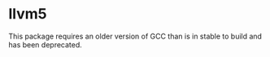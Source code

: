 # llvm5

This package requires an older version of GCC than is in stable to build and has been deprecated.
